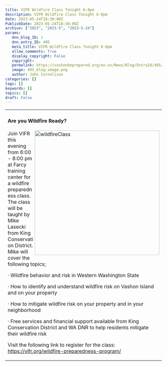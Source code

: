 ```yaml
---
title: VIFR Wildfire Class ﻿Tonight 6-8pm
description: VIFR Wildfire Class ﻿Tonight 6-8pm
date: 2023-05-24T18:30:00Z
PublishDate: 2023-05-24T18:30:00Z
archive: ["2023", "2023-5", "2023-5-24"]
params:
   dnn_blog_ID: 1
   dnn_entry_ID: 495
   meta_title: VIFR Wildfire Class ﻿Tonight 6-8pm
   allow_comments: True
   display_copyright: False
   copyright: 
   permalink: https://vashonbeprepared.org/en-us/News/Blog/EntryId/495/VIFR-Wildfire-Class-Tonight-6-8pm
   image: 495_blog-image.png
   author: John Cornelison
categories: []
tags: []
keywords: []
topics: []
draft: False
---
```


<table border="0" cellpadding="0" cellspacing="0">
 <tbody>
  <tr>
   <td valign="top">
   <h4>Are you Wildfire Ready?</h4>

   <p>J<img alt="wildfireClass" src="/Portals/1/Graphics/Fire/wildfireClass.jpg" style="margin: 0px 0px 3px 5px; border: 0px currentcolor; float: right; display: inline; background-image: none; width: 401px; height: 401px;" title="wildfireClass" />oin VIFR this evening from 6:00 - 8:00 pm at Farcy training center for a wildfire preparedness class. The class will be taught by Mike Lasecki from King Conservation District. Mike will cover the following topics;</p>

   <p>&middot; Wildfire behavior and risk in Western Washington State</p>

   <p>&middot; How to identify and understand wildfire risk on Vashon Island and on your property</p>

   <p>&middot; How to mitigate wildfire risk on your property and in your neighborhood</p>

   <p>&middot; Free services and financial support available from King Conservation District and WA DNR to help residents mitigate their wildfire risk</p>

   <p>Visit the following link to register for the class: <a href="https://r20.rs6.net/tn.jsp?f=001vqLxz1MaQT2hsHcnzr3BneFwsd4hTxjP29k5H-R21U7g18ceB-ykKS_IOc-scK0Ieh1TXzkk47WxOczwdkkR-cwUFcqFaKoEiunbRhT3UdChla1J8Cojtg8UyrwpzgtsqMU-gEY-CLwdktajQklW-rGx01wxDowm3z3v-7f8AVe3lVl3VnqnEQ==&amp;c=RaE1VR5ZJRwew5D9BHiIjAsKx3PbWWPB3bcXeWEnnR514saVBHaXew==&amp;ch=JhBmOREavXkIZ4K7s83ICfHlD7l3YZveO06cmn4Hqg-sCmZk705tqw==">https://vifr.org/wildfire-preparedness-program/</a></p>
   </td>
  </tr>
 </tbody>
</table>

